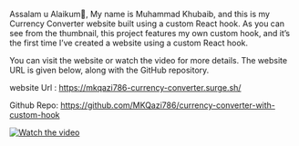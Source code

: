Assalam u Alaikum💖,
My name is Muhammad Khubaib, and this is my Currency Converter website built using a custom React hook. As you can see from the thumbnail, this project features my own custom hook, and it’s the first time I’ve created a website using a custom React hook.

You can visit the website or watch the video for more details. The website URL is given below, along with the GitHub repository.

website Url : https://mkqazi786-currency-converter.surge.sh/

Github Repo: https://github.com/MKQazi786/currency-converter-with-custom-hook

[![Watch the video](https://img.youtube.com/vi/JcMx8JVbvDw/maxresdefault.jpg)](https://www.youtube.com/watch?v=JcMx8JVbvDw)
